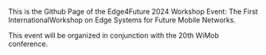This is the Github Page of the Edge4Future 2024 Workshop Event: The First InternationalWorkshop on Edge Systems for Future Mobile Networks.

This event will be organized in conjunction with the 20th WiMob conference.

